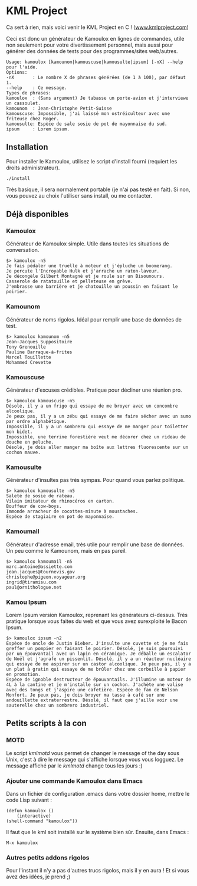 KML Project
===========
Ca sert à rien, mais voici venir le KML Project en C ! (www.kmlproject.com)

Ceci est donc un générateur de Kamoulox en lignes de commandes, utile non
seulement pour votre divertissement personnel, mais aussi pour générer des
données de tests pour des programmes/sites web/autres.

    Usage: kamoulox [kamounom|kamouscuse|kamousulte|ipsum] [-nX] --help pour l'aide.
    Options:
    -nX       : Le nombre X de phrases générées (de 1 à 100), par défaut 1.
    --help    : Ce message.
    Types de phrases:
    kamoulox  : (Sans argument) Je tabasse un porte-avion et j'interviewe un cassoulet.
    kamounom  : Jean-Christophe Petit-Suisse
    kamouscuse: Impossible, j'ai laissé mon ostréiculteur avec une friteuse chez Roger.
    kamousulte: Espèce de sale sosie de pot de mayonnaise du sud.
    ipsum     : Lorem ipsum.

Installation
------------
Pour installer le Kamoulox, utilisez le script d'install fourni (requiert les
droits administrateur).

    ./install

Très basique, il sera normalement portable (je n'ai pas testé en fait). Si non,
vous pouvez au choix l'utiliser sans install, ou me contacter.

Déjà disponibles
----------------
### Kamoulox
Générateur de Kamoulox simple. Utile dans toutes les situations de conversation.

    $> kamoulox -n5
    Je fais pédaler une truelle à moteur et j'épluche un boomerang.
    Je percute l'Incroyable Hulk et j'arrache un raton-laveur.
    Je décongèle Gilbert Montagné et je roule sur un Bisounours.
    Casserole de ratatouille et pelleteuse en grève.
    J'embrasse une barrière et je chatouille un poussin en faisant le poirier.

### Kamounom
Générateur de noms rigolos. Idéal pour remplir une base de données de test.

    $> kamoulox kamounom -n5
    Jean-Jacques Suppositoire
    Tony Grenouille
    Pauline Barraque-à-frites
    Marcel Touillette
    Mohammed Crevette

### Kamouscuse
Générateur d'excuses crédibles. Pratique pour décliner une réunion pro.

    $> kamoulox kamouscuse -n5
    Désolé, il y a un frigo qui essaye de me broyer avec un concombre alcoolique.
    Je peux pas, il y a un zébu qui essaye de me faire sécher avec un sumo par ordre alphabétique.
    Impossible, il y a un sombrero qui essaye de me manger pour toiletter mon bidet.
    Impossible, une terrine forestière veut me décorer chez un rideau de douche en peluche.
    Désolé, je dois aller manger ma boîte aux lettres fluorescente sur un cochon mauve.

### Kamousulte
Générateur d'insultes pas très sympas. Pour quand vous parlez politique.

    $> kamoulox kamousulte -n5
    Saleté de sosie de rateau.
    Vilain imitateur de rhinocéros en carton.
    Bouffeur de cow-boys.
    Immonde arracheur de cocottes-minute à moustaches.
    Espèce de stagiaire en pot de mayonnaise.

### Kamoumail
Générateur d'adresse email, très utile pour remplir une base de données. Un
peu comme le Kamounom, mais en pas pareil.

    $> kamoulox kamoumail -n5
    marc.antoine@assiette.com
    jean.jacques@tournevis.gov
    christophe@pigeon.voyageur.org
    ingrid@tiramisu.com
    paul@ornithologue.net

### Kamou Ipsum
Lorem Ipsum version Kamoulox, reprenant les générateurs ci-dessus. Très pratique 
lorsque vous faites du web et que vous avez surexploité le Bacon Ipsum.

    $> kamoulox ipsum -n2
    Espèce de oncle de Justin Bieber. J'insulte une cuvette et je me fais
    greffer un pompier en faisant le poirier. Désolé, je suis poursuivi 
    par un épouvantail avec un lapin en céramique. Je déballe un escalator
    de Noël et j'agrafe un pissenlit. Désolé, il y a un réacteur nucléaire
    qui essaye de me aspirer sur un castor alcoolique. Je peux pas, il y a
    un plat à gratin qui essaye de me brûler chez une corbeille à papier 
    en promotion.
    Espèce de ignoble destructeur de épouvantails. J'illumine un moteur de
    4L à la cantine et je m'installe sur un cochon. J'achète une valise 
    avec des tongs et j'aspire une cafetière. Espèce de fan de Nelson 
    Monfort. Je peux pas, je dois broyer ma tasse à café sur une 
    andouillette extraterrestre. Désolé, il faut que j'aille voir une 
    sauterelle chez un sombrero industriel.

Petits scripts à la con
-------
### MOTD
Le script *kmlmotd* vous permet de changer le message of the day sous Unix,
c'est à dire le message qui s'affiche lorsque vous vous logguez. Le message
affiché par le *kmlmotd* change tous les jours :)

### Ajouter une commande Kamoulox dans Emacs

Dans un fichier de configuration .emacs dans votre dossier home, mettre le
code Lisp suivant :

    (defun kamoulox ()
        (interactive)
	(shell-command "kamoulox"))

Il faut que le kml soit installé sur le système bien sûr. Ensuite, dans
Emacs :

    M-x kamoulox
    

### Autres petits addons rigolos
Pour l'instant il n'y a pas d'autres trucs rigolos, mais il y en aura ! Et
si vous avez des idées, je prend ;)
